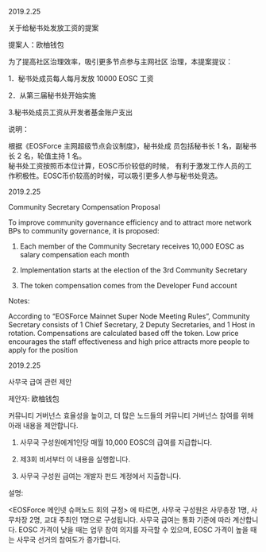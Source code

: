 
2019.2.25

关于给秘书处发放工资的提案   

提案人：欧柚钱包     

为了提高社区治理效率，吸引更多节点参与主网社区 治理，本提案提议：    

1．秘书处成员每人每月发放 10000 EOSC 工资    

2．从第三届秘书处开始实施

3.秘书处成员工资从开发者基金账户支出    

说明：   

根据《EOSForce 主网超级节点会议制度》，秘书处成 员包括秘书长 1 名，副秘书长 2 名，轮值主持 1 名。   
秘书处工资按照币本位计算，EOSC币价较低的时候， 有利于激发工作人员的工作积极性。EOSC币价较高的时候，可以吸引更多人参与秘书处竞选。   


2019.2.25

Community Secretary Compensation Proposal

To improve community governance efficiency and to attract more network BPs to community governance, it is proposed:

1. Each member of the Community Secretary receives 10,000 EOSC as salary compensation each month

2. Implementation starts at the election of the 3rd Community Secretary

3. The token compensation comes from the Developer Fund account

Notes:

According to “EOSForce Mainnet Super Node Meeting Rules”, Community Secretary consists of 1 Chief Secretary, 2 Deputy Secretaries, and 1 Host in rotation.
Compensations are calculated based off the token. Low price encourages the staff effectiveness and high price attracts more people to apply for the position


2019.2.25

사무국 급여 관련 제안

제안자: 欧柚钱包 

커뮤니티 거버넌스 효율성을 높이고, 더 많은 노드들의 커뮤니티 거버넌스 참여를 위해 아래 내용을 제안합니다.

1. 사무국 구성원에게1인당 매월 10,000 EOSC의 급여를 지급합니다.

2. 제3회 비서부터 이 내용을 실행합니다.

3. 사무국 구성원 급여는 개발자 펀드 계정에서 지출합니다. 

설명:

<EOSForce 메인넷 슈퍼노드 회의 규정> 에 따르면, 사무국 구성원은 사무총장 1명, 사무차장 2명, 교대 주최인 1명으로 구성됩니다.
사무국 급여는 통화 기준에 따라 계산합니다. EOSC 가격이 낮을 때는 업무 참여 의지를 자극할 수 있으며, EOSC 가격이 높을 때는 사무국 선거의 참여도가 증가합니다.               
